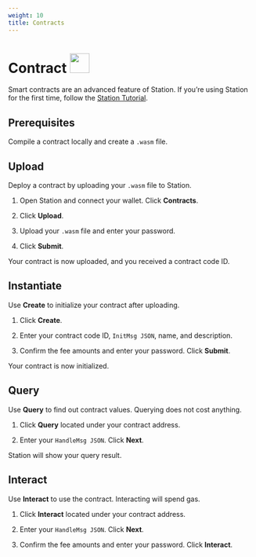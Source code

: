 ```yaml
---
weight: 10
title: Contracts
---
```


# Contract <img src="/img/icon_smartcontract.svg" height="40px">

Smart contracts are an advanced feature of Station. If you’re using Station for the first time, follow the [Station Tutorial](download/station-desktop.md).

## Prerequisites

Compile a contract locally and create a `.wasm` file.  

## Upload

Deploy a contract by uploading your `.wasm` file to Station.

1. Open Station and connect your wallet. Click **Contracts**.

2. Click **Upload**.

3. Upload your `.wasm` file and enter your password.

4. Click **Submit**. 

Your contract is now uploaded, and you received a contract code ID.

## Instantiate

Use **Create** to initialize your contract after uploading.

1. Click **Create**.

2. Enter your contract code ID, `InitMsg JSON`, name, and description.

3. Confirm the fee amounts and enter your password. Click **Submit**.

Your contract is now initialized.

## Query

Use **Query** to find out contract values. Querying does not cost anything.

1. Click **Query** located under your contract address.

2. Enter your `HandleMsg JSON`. Click **Next**.

Station will show your query result.

## Interact

Use **Interact** to use the contract. Interacting will spend gas.

1. Click **Interact** located under your contract address.

2. Enter your `HandleMsg JSON`. Click **Next**.

3. Confirm the fee amounts and enter your password. Click **Interact**.
